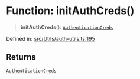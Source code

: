 # Function: initAuthCreds()

> **initAuthCreds**(): [`AuthenticationCreds`](../type-aliases/AuthenticationCreds.md)

Defined in: [src/Utils/auth-utils.ts:195](https://github.com/Fokusdotid/Baileys/blob/58a03b5a49cf326e1050515994499cb0bb76662f/src/Utils/auth-utils.ts#L195)

## Returns

[`AuthenticationCreds`](../type-aliases/AuthenticationCreds.md)
